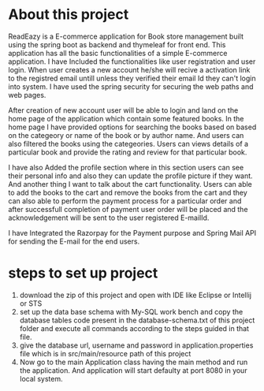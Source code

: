 # About this project
  ReadEazy is a E-commerce application for Book store management built using the spring boot as backend and thymeleaf for front end. This application has all the basic functionalities of a simple E-commerce application.
  I have Included the functionalities like user registration and user login. When user creates a new account he/she will recive a activation link to the registred email untill unless they verified their email Id
  they can't login into system. I have used the spring security for securing the web paths and web pages.

  After creation of new account user will be able to login and land on the home page of the application which contain some featured books. In the home page I have provided options for searching the books based on 
  based on the categeory or name of the book or by author name. And users can also filtered the books using the categeories. Users can views details of a particular book and provide the rating and review for that 
  particular book.

  I have also Added the profile section where in this section users can see their personal info and also they can update the profile picture if they want. And another thing I want to talk about the cart 
  functionality. Users can able to add the books to the cart and remove the books from the cart and they can also able to perform the payment process for a particular order and after successfull completion of 
  payment user order will be placed and the acknowledgement will be sent to the user registered E-mailId.

  I have Integrated the Razorpay for the Payment purpose and Spring Mail API for sending the E-mail for the end users.


# steps to set up project
  1. download the zip of this project and open with IDE like Eclipse or Intellij or STS
  2. set up the data base schema with My-SQL work bench and copy the database tables code present in the database-schema.txt of this project folder and execute all commands according to the steps guided in that file.
  3. give the database url, username and password in application.properties file which is in src/main/resource path of this project
  4. Now go to the main Application class having the main method and run the application. And application will start defaulty at port 8080 in your local system.
